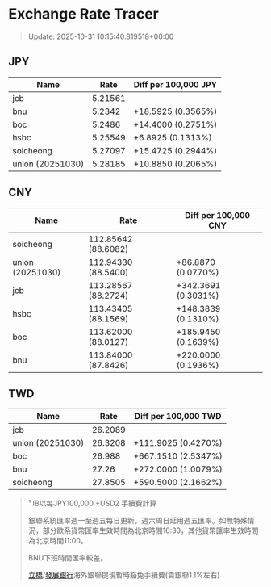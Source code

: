 # Exchange Rate Tracer

> Update: 2025-10-31 10:15:40.819518+00:00

## JPY

| Name             |    Rate | Diff per 100,000 JPY   |
|------------------|---------|------------------------|
| jcb              | 5.21561 |                        |
| bnu              | 5.2342  | +18.5925 (0.3565%)     |
| boc              | 5.2486  | +14.4000 (0.2751%)     |
| hsbc             | 5.25549 | +6.8925 (0.1313%)      |
| soicheong        | 5.27097 | +15.4725 (0.2944%)     |
| union (20251030) | 5.28185 | +10.8850 (0.2065%)     |

## CNY

| Name             | Rate                | Diff per 100,000 CNY   |
|------------------|---------------------|------------------------|
| soicheong        | 112.85642	(88.6082) |                        |
| union (20251030) | 112.94330	(88.5400) | +86.8870 (0.0770%)     |
| jcb              | 113.28567	(88.2724) | +342.3691 (0.3031%)    |
| hsbc             | 113.43405	(88.1569) | +148.3839 (0.1310%)    |
| boc              | 113.62000	(88.0127) | +185.9450 (0.1639%)    |
| bnu              | 113.84000	(87.8426) | +220.0000 (0.1936%)    |

## TWD

| Name             |    Rate | Diff per 100,000 TWD   |
|------------------|---------|------------------------|
| jcb              | 26.2089 |                        |
| union (20251030) | 26.3208 | +111.9025 (0.4270%)    |
| boc              | 26.988  | +667.1510 (2.5347%)    |
| bnu              | 27.26   | +272.0000 (1.0079%)    |
| soicheong        | 27.8505 | +590.5000 (2.1662%)    |


> ¹ IB以每JPY100,000 +USD2 手續費計算
>
> 銀聯系統匯率週一至週五每日更新，週六周日延用週五匯率。如無特殊情況，部分歐系貨幣匯率生效時間為北京時間16:30，其他貨幣匯率生效時間為北京時間11:00。
>
> BNU下班時間匯率較差。
>
> [立橋](https://www.wlbank.com.mo/uploads/ueditor/file/20181211/1544536513900230.pdf)/[發展銀行](https://www.mdb.com.mo/Service_Charges_20230728.pdf)海外銀聯提現暫時豁免手續費(貴銀聯1.1%左右)

